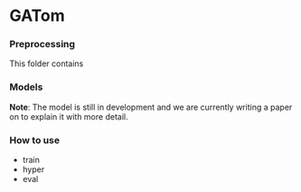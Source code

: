 # GATom



### Preprocessing

This folder contains 


### Models 


**Note**: The model is still in development and we are currently writing a paper on to explain it with more detail.


### How to use

- train
- hyper
- eval

